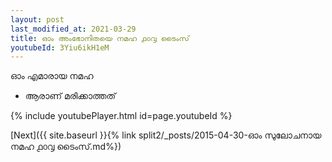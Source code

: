 ```yaml
---
layout: post
last_modified_at: 2021-03-29
title: ഓം അംഭോനിതയെ നമഹ ൧൦൮ ടൈംസ്
youtubeId: 3Yiu6ikH1eM
---
```

 
 
 ഓം എമാരായ നമഹ 
 
 -  ആരാണ് മരിക്കാത്തത് 
 
  
 
  
 
 
 
 
 
 


{% include youtubePlayer.html id=page.youtubeId %}
 
[Next]({{ site.baseurl }}{% link  split2/_posts/2015-04-30-ഓം സുലോചനായ നമഹ ൧൦൮ ടൈംസ്.md%})
 
